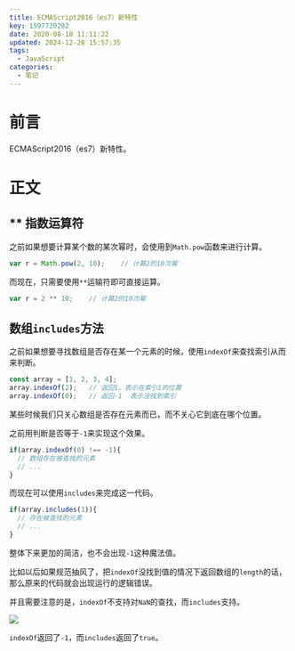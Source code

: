 ```yaml
---
title: ECMAScript2016（es7）新特性
key: 1597720282
date: 2020-08-18 11:11:22
updated: 2024-12-26 15:57:35
tags:
  - JavaScript
categories:
  - 笔记
---
```



# 前言

ECMAScript2016（es7）新特性。

<!-- more -->

# 正文

## \*\* 指数运算符

之前如果想要计算某个数的某次幂时，会使用到`Math.pow`函数来进行计算。

```javascript
var r = Math.pow(2, 10);    // 计算2的10次幂
```

而现在，只需要使用`**`运输符即可直接运算。

```javascript
var r = 2 ** 10;    // 计算2的10次幂
```

## 数组`includes`方法

之前如果想要寻找数组是否存在某一个元素的时候，使用`indexOf`来查找索引从而来判断。

```javascript
const array = [1, 2, 3, 4];
array.indexOf(2);   // 返回1，表示在索引1的位置
array.indexOf(0);   // 返回-1  表示没找到索引
```

某些时候我们只关心数组是否存在元素而已，而不关心它到底在哪个位置。

之前用判断是否等于`-1`来实现这个效果。

```javascript
if(array.indexOf(0) !== -1){
  // 数组存在被查找的元素
  // ...
}
```

而现在可以使用`includes`来完成这一代码。

```javascript
if(array.includes(1)){
  // 存在被查找的元素
  // ...
}
```

整体下来更加的简洁，也不会出现`-1`这种魔法值。

比如以后如果规范抽风了，把`indexOf`没找到值的情况下返回数组的`length`的话，那么原来的代码就会出现运行的逻辑错误。

并且需要注意的是，`indexOf`不支持对`NaN`的查找，而`includes`支持。

![](https://i.loli.net/2020/08/18/fgyVT8uWMPLIxb4.png)

`indexOf`返回了`-1`，而`includes`返回了`true`。